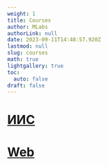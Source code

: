 ```yaml
---
weight: 1
title: Courses
author: MLabs
authorLink: null
date: 2023-09-11T14:48:57.920Z
lastmod: null
slug: courses
math: true
lightgallery: true
toc:
  auto: false
draft: false
---
```




# [ИИС](../iis/overview/)

# [Web](../web/intro/)

